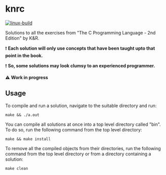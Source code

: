 # knrc

[![linux-build](https://github.com/virajgajjar/knrc/actions/workflows/main.yml/badge.svg)](https://github.com/virajgajjar/knrc/actions/workflows/main.yml)

Solutions to all the exercises from "The C Programming Language - 2nd Edition" by K&R.

:heavy_exclamation_mark: **Each solution will only use concepts that have been taught upto that point in the book.**

:heavy_exclamation_mark: **So, some solutions may look clumsy to an experienced programmer.**

:warning: **Work in progress**

## Usage
To compile and run a solution, navigate to the suitable directory and run:
```console
make && ./a.out
```

You can compile all solutions at once into a top level directory called "bin".
To do so, run the following command from the top level directory:
```console
make && make install
```

To remove all the compiled objects from their directories, run the following command
from the top level directory or from a directory containing a solution:
```console
make clean
```
